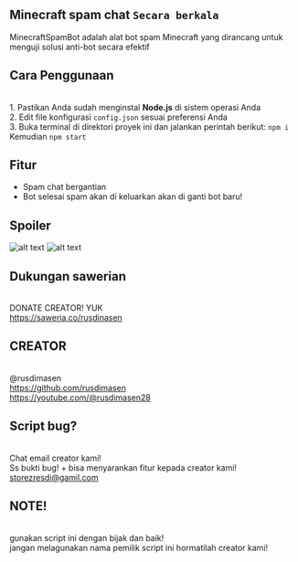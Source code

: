 ## Minecraft spam chat `Secara berkala`
MinecraftSpamBot adalah alat bot spam Minecraft yang dirancang untuk menguji solusi anti-bot secara efektif

## Cara Penggunaan
<br>1. Pastikan Anda sudah menginstal **Node.js** di sistem operasi Anda
<br>2. Edit file konfigurasi `config.json` sesuai preferensi Anda
<br>3. Buka terminal di direktori proyek ini dan jalankan perintah berikut: `npm i` Kemudian `npm start`

## Fitur
- Spam chat bergantian
- Bot selesai spam akan di keluarkan akan di ganti bot baru!

## Spoiler
![alt text](https://i.ibb.co.com/rcZGgbq/IMG-20241222-WA0115.jpg?raw=true)
![alt text](https://i.ibb.co.com/PcCqycq/IMG-20241222-WA0116.jpg?raw=true)

## Dukungan sawerian
<br>DONATE CREATOR! YUK
<br>https://saweria.co/rusdinasen

## CREATOR 
<br>@rusdimasen
<br>https://github.com/rusdimasen
<br>https://youtube.com/@rusdimasen28

## Script bug?
<br>Chat email creator kami!
<br>Ss bukti bug! + bisa menyarankan fitur kepada creator kami!
<br>storezresdi@gamil.com

## NOTE!
<br>gunakan script ini dengan bijak dan baik!
<br>jangan melagunakan nama pemilik script ini hormatilah creator kami!
